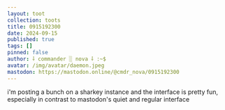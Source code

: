 ```yaml
---
layout: toot
collection: toots
title: 0915192300
date: 2024-09-15
published: true
tags: []
pinned: false
author: ⸸ commander ░ nova ⸸ :~$
avatar: /img/avatar/daemon.jpeg
mastodon: https://mastodon.online/@cmdr_nova/0915192300
---
```


i'm posting a bunch on a sharkey instance and the interface is pretty fun, especially in contrast to mastodon's quiet and regular interface
